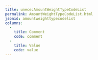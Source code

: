 ```yaml
---
title: unece:AmountWeightTypeCodeList
permalink: AmountWeightTypeCodeList.html
jsonid: amountweighttypecodelist
columns:
  - 
    title: Comment
    code: comment
  - 
    title: Value
    code: value
---
```

